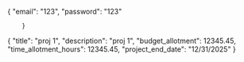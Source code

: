 {
            "email": "123",
            "password": "123"

        }



{
    "title": "proj 1",
    "description": "proj 1",
    "budget_allotment": 12345.45,
    "time_allotment_hours":  12345.45,
    "project_end_date": "12/31/2025"
    }